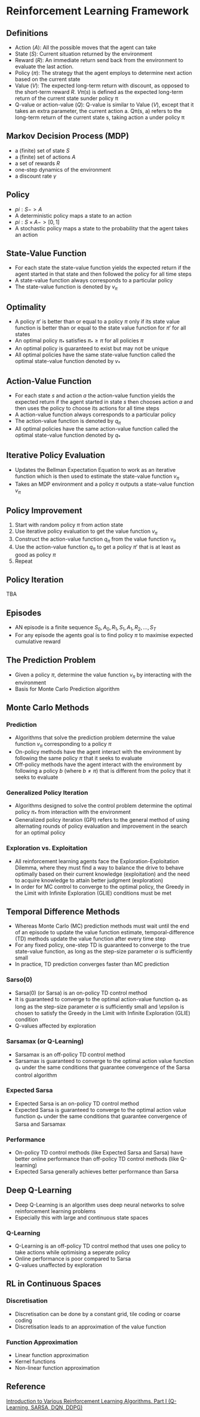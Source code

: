 # Reinforcement Learning Framework

## Definitions
- Action ($A$): All the possible moves that the agent can take
- State ($S$): Current situation returned by the environment
- Reward ($R$): An immediate return send back from the environment to evaluate the last action.
- Policy ($\pi$): The strategy that the agent employs to determine next action based on the current state
- Value ($V$): The expected long-term return with discount, as opposed to the short-term reward $R$. $V\pi(s)$ is defined as the expected long-term return of the current state sunder policy π
- Q-value or action-value ($Q$): Q-value is similar to Value ($V$), except that it takes an extra parameter, the current action a. Qπ(s, a) refers to the long-term return of the current state s, taking action a under policy π

## Markov Decision Process (MDP)

- a (finite) set of state $S$
- a (finite) set of actions $A$
- a set of rewards $R$
- one-step dynamics of the environment
- a discount rate $\gamma$

## Policy

- $pi: S -> A$
- A deterministic policy maps a state to an action
- $pi: S \times A -> [0, 1]$
- A stochastic policy maps a state to the probability that the agent takes an action

## State-Value Function

- For each state the state-value function yields the expected return if the agent started in that state and then followed the policy for all time steps
- A state-value function always corresponds to a particular policy
- The state-value function is denoted by $v _\pi$

## Optimality

- A policy $\pi'$ is better than or equal to a policy $\pi$ only if its state value function is better than or equal to the state value function for $\pi'$ for all states
- An optimal policy $\pi_*$ satisfies $\pi _* \geq \pi$ for all policies $\pi$
- An optimal policy is guaranteed to exist but may not be unique
- All optimal policies have the same state-value function called the optimal state-value function denoted by $v_*$

## Action-Value Function

- For each state $s$ and action $a$ the action-value function yields the expected return if the agent started in state $s$ then chooses action $a$ and then uses the policy to choose its actions for all time steps
- A action-value function always corresponds to a particular policy
- The action-value function is denoted by $q _\pi$
- All optimal policies have the same action-value function called the optimal state-value function denoted by $q_*$

## Iterative Policy Evaluation

- Updates the Bellman Expectation Equation to work as an iterative function which is then used to estimate the state-value function $v_\pi$
- Takes an MDP environment and a policy $\pi$ outputs a state-value function $v_\pi$

## Policy Improvement

1. Start with random policy $\pi$ from action state
2. Use iterative policy evaluation to get the value function $v _\pi$
3. Construct the action-value function $q _\pi$ from the value function $v _\pi$
4. Use the action-value function $q _\pi$ to get a policy $\pi'$ that is at least as good as policy $\pi$
5. Repeat

## Policy Iteration

TBA

## Episodes

- AN episode is a finite sequence $S_0,A_0,R_1,S_1,A_1,R_2,...,S_T$
- For any episode the agents goal is to find policy $\pi$ to maximise expected cumulative reward

## The Prediction Problem

- Given a policy $\pi$, determine the value function $v_\pi$ by interacting with the environment
- Basis for Monte Carlo Prediction algorithm

## Monte Carlo Methods

### Prediction

- Algorithms that solve the prediction problem determine the value function $v_\pi$ corresponding to a policy $\pi$
- On-policy methods have the agent interact with the environment by following the same policy $\pi$ that it seeks to evaluate
- Off-policy methods have the agent interact with the environment by following a policy $b$ (where $b\neq\pi$) that is different from the policy that it seeks to evaluate

### Generalized Policy Iteration

- Algorithms designed to solve the control problem determine the optimal policy $\pi_*$ from interaction with the environment
- Generalized policy iteration (GPI) refers to the general method of using alternating rounds of policy evaluation and improvement in the search for an optimal policy

### Exploration vs. Exploitation

- All reinforcement learning agents face the Exploration-Exploitation Dilemma, where they must find a way to balance the drive to behave optimally based on their current knowledge (exploitation) and the need to acquire knowledge to attain better judgment (exploration)
- In order for MC control to converge to the optimal policy, the Greedy in the Limit with Infinite Exploration (GLIE) conditions must be met

## Temporal Difference Methods

- Whereas Monte Carlo (MC) prediction methods must wait until the end of an episode to update the value function estimate, temporal-difference (TD) methods update the value function after every time step
- For any fixed policy, one-step TD is guaranteed to converge to the true state-value function, as long as the step-size parameter $\alpha$ is sufficiently small
- In practice, TD prediction converges faster than MC prediction

### Sarso(0)

- Sarsa(0) (or Sarsa) is an on-policy TD control method
- It is guaranteed to converge to the optimal action-value function $q_*$ as long as the step-size parameter $\alpha$ is sufficiently small and \epsilon is chosen to satisfy the Greedy in the Limit with Infinite Exploration (GLIE) condition
- Q-values affected by exploration

### Sarsamax (or Q-Learning)

- Sarsamax is an off-policy TD control method
- Sarsamax is guaranteed to converge to the optimal action value function $q_*$ under the same conditions that guarantee convergence of the Sarsa control algorithm

### Expected Sarsa

- Expected Sarsa is an on-policy TD control method
- Expected Sarsa is guaranteed to converge to the optimal action value function $q_*$ under the same conditions that guarantee convergence of Sarsa and Sarsamax

### Performance

- On-policy TD control methods (like Expected Sarsa and Sarsa) have better online performance than off-policy TD control methods (like Q-learning)
- Expected Sarsa generally achieves better performance than Sarsa

## Deep Q-Learning

- Deep Q-Learning is an algorithm uses deep neural networks to solve reinforcement learning problems
- Especially this with large and continuous state spaces

### Q-Learning

- Q-Learning is an off-policy TD control method that uses one policy to take actions while optimising a seperate policy
- Online performance is poor compared to Sarsa
- Q-values unaffected by exploration

## RL in Continuous Spaces

### Discretisation

- Discretisation can be done by a constant grid, tile coding or coarse coding
- Discretisation leads to an approximation of the value function

### Function Approximation

- Linear function approximation
- Kernel functions
- Non-linear function approximation

## Reference
[Introduction to Various Reinforcement Learning Algorithms. Part I (Q-Learning, SARSA, DQN, DDPG)](https://towardsdatascience.com/introduction-to-various-reinforcement-learning-algorithms-i-q-learning-sarsa-dqn-ddpg-72a5e0cb6287)


